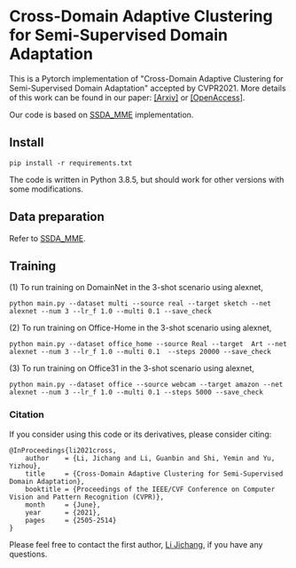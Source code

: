 # Cross-Domain Adaptive Clustering for Semi-Supervised Domain Adaptation

This is a Pytorch implementation of "Cross-Domain Adaptive Clustering for Semi-Supervised Domain Adaptation" accepted by CVPR2021.
More details of this work can be found in our paper: [[Arxiv]](https://arxiv.org/abs/2104.09415) or [[OpenAccess]](https://openaccess.thecvf.com/content/CVPR2021/html/Li_Cross-Domain_Adaptive_Clustering_for_Semi-Supervised_Domain_Adaptation_CVPR_2021_paper.html).

Our code is based on [SSDA_MME](https://github.com/VisionLearningGroup/SSDA_MME) implementation.

## Install

`pip install -r requirements.txt`

The code is written in Python 3.8.5, but should work for other versions with some modifications.


## Data preparation

Refer to [SSDA_MME](https://github.com/VisionLearningGroup/SSDA_MME).

## Training
(1) To run training on DomainNet in the 3-shot scenario using alexnet,

`python main.py --dataset multi --source real --target sketch --net alexnet --num 3 --lr_f 1.0 --multi 0.1 --save_check`

(2) To run training on Office-Home in the 3-shot scenario using alexnet,

`python main.py --dataset office_home --source Real --target  Art --net alexnet --num 3 --lr_f 1.0 --multi 0.1  --steps 20000 --save_check`


(3) To run training on Office31 in the 3-shot scenario using alexnet,

`python main.py --dataset office --source webcam --target amazon --net alexnet --num 3 --lr_f 1.0 --multi 0.1 --steps 5000 --save_check`


### Citation
If you consider using this code or its derivatives, please consider citing:

```
@InProceedings{li2021cross,
    author    = {Li, Jichang and Li, Guanbin and Shi, Yemin and Yu, Yizhou},
    title     = {Cross-Domain Adaptive Clustering for Semi-Supervised Domain Adaptation},
    booktitle = {Proceedings of the IEEE/CVF Conference on Computer Vision and Pattern Recognition (CVPR)},
    month     = {June},
    year      = {2021},
    pages     = {2505-2514}
}
```

Please feel free to contact the first author, [Li Jichang](https://lijichang.github.io/), if you have any questions.
